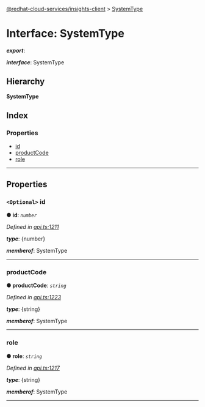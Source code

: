 [@redhat-cloud-services/insights-client](../README.md) > [SystemType](../interfaces/systemtype.md)

# Interface: SystemType

*__export__*: 

*__interface__*: SystemType

## Hierarchy

**SystemType**

## Index

### Properties

* [id](systemtype.md#id)
* [productCode](systemtype.md#productcode)
* [role](systemtype.md#role)

---

## Properties

<a id="id"></a>

### `<Optional>` id

**● id**: *`number`*

*Defined in [api.ts:1211](https://github.com/RedHatInsights/javascript-clients/blob/master/packages/insights/api.ts#L1211)*

*__type__*: {number}

*__memberof__*: SystemType

___
<a id="productcode"></a>

###  productCode

**● productCode**: *`string`*

*Defined in [api.ts:1223](https://github.com/RedHatInsights/javascript-clients/blob/master/packages/insights/api.ts#L1223)*

*__type__*: {string}

*__memberof__*: SystemType

___
<a id="role"></a>

###  role

**● role**: *`string`*

*Defined in [api.ts:1217](https://github.com/RedHatInsights/javascript-clients/blob/master/packages/insights/api.ts#L1217)*

*__type__*: {string}

*__memberof__*: SystemType

___

